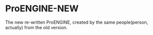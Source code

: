 ProENGINE-NEW
=============

The new re-written ProENGINE, created by the same people(person, actually) from the old version.